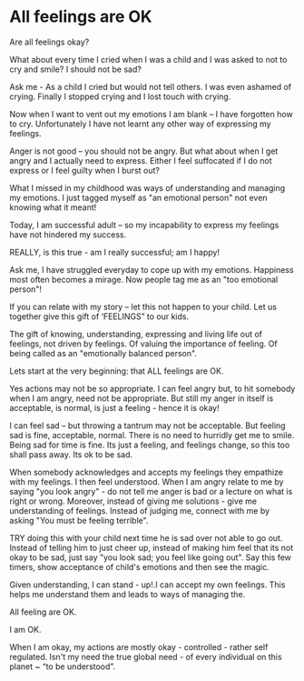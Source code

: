 All feelings are OK
===================
                    
Are all feelings okay?

What about every time I cried when I was a child and I was asked to not to cry and smile? I should not be sad? 

Ask me - As a child I cried but would not tell others. I was even ashamed of crying. Finally I stopped crying and I lost touch with crying. 

Now when I want to vent out my emotions I am blank – I have forgotten how to cry. Unfortunately I have not learnt any other way of expressing my feelings.

Anger is not good – you should not be angry. But what about when I get angry and I actually need to express. Either I feel suffocated if I do not express or I feel guilty when I burst out?

What I missed in my childhood was ways of understanding and managing my emotions. I just tagged myself as "an emotional person" not even knowing what it meant!

Today, I am successful adult – so my incapability to express my feelings have not hindered my success. 

REALLY, is this true - am I really successful; am I happy!

Ask me, I have struggled everyday to cope up with my emotions. Happiness most often becomes a mirage. Now people tag me as an "too emotional person"!

If you can relate with my story – let this not happen to your child. Let us together give this gift of ‘FEELINGS” to our kids.

The gift of knowing, understanding, expressing and living life out of feelings, not driven by feelings. Of valuing the importance of feeling. Of being called as an "emotionally balanced person".

Lets start at the very beginning: that ALL feelings are OK.

Yes actions may not be so appropriate. I can feel angry but, to hit somebody when I am angry, need not be appropriate. But still my anger in itself is acceptable, is normal, is just a feeling - hence it is okay!

I can feel sad – but throwing a tantrum may not be acceptable. But feeling sad is fine, acceptable, normal. There is no need to hurridly get me to smile. Being sad for time is fine. Its just a feeling, and feelings change, so this too shall pass away. Its ok to be sad.

When somebody acknowledges and accepts my feelings they empathize with my feelings. I then feel understood. When I am angry relate to me by saying "you look angry" - do not tell me anger is bad or a lecture on what is right or wrong. Moreover, instead of giving me solutions - give me understanding of feelings. Instead of judging me, connect with me by asking "You must be feeling terrible". 

TRY doing this with your child next time he is sad over not able to go out. Instead of telling him to just cheer up, instead of making him feel that its not okay to be sad, just say "you look sad; you feel like going out". Say this few timers, show acceptance of child's emotions and then see the magic.

Given understanding, I can stand - up!.I can accept my own feelings. This helps me understand them and leads to ways of managing the.

All feeling are OK.

I am OK.

When I am okay, my actions are mostly okay - controlled - rather self regulated. 
Isn't my need the true global need - of every individual on this planet ~ “to be understood”. 
